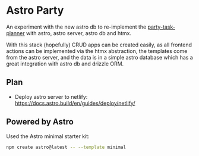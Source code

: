 # Astro Party

An experiment with the new astro db to re-implement the
[party-task-planner](https://github.com/flyck/party-task-planner) with astro, astro server, astro
db and htmx.

With this stack (hopefully) CRUD apps can be created easily, as all frontend actions can be
implemented via the htmx abstraction, the templates come from the astro server, and the data is in
a simple astro database which has a great integration with astro db and drizzle ORM.

## Plan
- Deploy astro server to netlify: https://docs.astro.build/en/guides/deploy/netlify/

## Powered by Astro

Used the Astro minimal starter kit:
```sh
npm create astro@latest -- --template minimal
```
